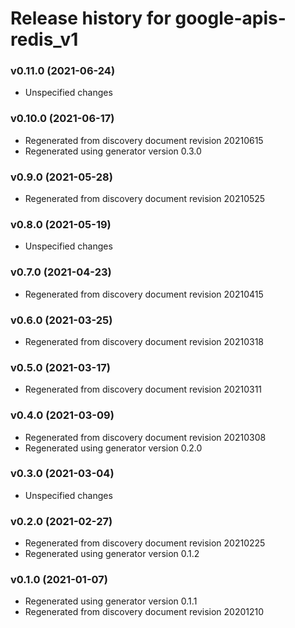 # Release history for google-apis-redis_v1

### v0.11.0 (2021-06-24)

* Unspecified changes

### v0.10.0 (2021-06-17)

* Regenerated from discovery document revision 20210615
* Regenerated using generator version 0.3.0

### v0.9.0 (2021-05-28)

* Regenerated from discovery document revision 20210525

### v0.8.0 (2021-05-19)

* Unspecified changes

### v0.7.0 (2021-04-23)

* Regenerated from discovery document revision 20210415

### v0.6.0 (2021-03-25)

* Regenerated from discovery document revision 20210318

### v0.5.0 (2021-03-17)

* Regenerated from discovery document revision 20210311

### v0.4.0 (2021-03-09)

* Regenerated from discovery document revision 20210308
* Regenerated using generator version 0.2.0

### v0.3.0 (2021-03-04)

* Unspecified changes

### v0.2.0 (2021-02-27)

* Regenerated from discovery document revision 20210225
* Regenerated using generator version 0.1.2

### v0.1.0 (2021-01-07)

* Regenerated using generator version 0.1.1
* Regenerated from discovery document revision 20201210


